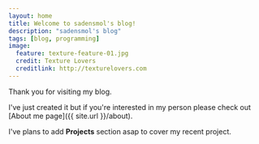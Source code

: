 ```yaml
---
layout: home
title: Welcome to sadensmol's blog!
description: "sadensmol's blog"
tags: [blog, programming]
image:
  feature: texture-feature-01.jpg
  credit: Texture Lovers
  creditlink: http://texturelovers.com
---
```


Thank you for visiting my blog.

I've just created it but if you're interested in my person please check out [About me page]({{ site.url }}/about).

I've plans to add **Projects** section asap to cover my recent project.
 